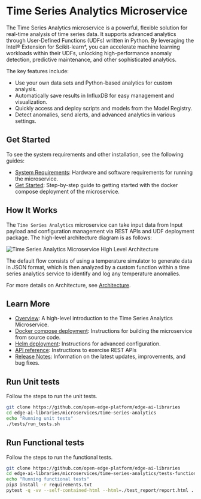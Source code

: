 # Time Series Analytics Microservice

The Time Series Analytics microservice is a powerful, flexible solution for real-time analysis of time series data. It supports advanced analytics through User-Defined Functions (UDFs) written in Python. By leveraging the Intel® Extension for Scikit-learn*, you can accelerate machine learning workloads within their UDFs, unlocking high-performance anomaly detection, predictive maintenance, and other sophisticated analytics.

The key features include:

- Use your own data sets and Python-based analytics for custom analysis.
- Automatically save results in InfluxDB for easy management and visualization.
- Quickly access and deploy scripts and models from the Model Registry.
- Detect anomalies, send alerts, and advanced analytics in various settings.

## Get Started

To see the system requirements and other installation, see the following guides:

- [System Requirements](docs/user-guide/system-requirements.md): Hardware and software requirements for running the microservice.
- [Get Started](docs/user-guide/get-started.md): Step-by-step guide to getting started with the docker compose deployment of the microservice.


## How It Works

The `Time Series Analytics` microservice can take input data from Input payload and configuration management via REST APIs and UDF deployment package. The high-level architecture diagram is as follows:

![Time Series Analytics Microservice High Level Architecture](./docs/user-guide/_images/Time-Series-Analytics-Microservice-Architecture.png)

The default flow consists of using a temperature simulator to generate data in JSON format, which is then analyzed by a custom function within a time series analytics service to identify and log any temperature anomalies.

For more details on Architecture, see [Architecture](docs/user-guide/high-level-arch.md).

## Learn More

  - [Overview](docs/user-guide/Overview.md): A high-level introduction to the Time Series Analytics Microservice.
  - [Docker compose deployment](docs/user-guide/get-started.md): Instructions for building the microservice from source code.
  - [Helm deployment](./docs/user-guide/how-to-deploy-with-helm.md): Instructions for advanced configuration.
  - [API reference](./docs/user-guide/how-to-access-api.md): Instructions to exercise REST APIs
  - [Release Notes](docs/user-guide/release_notes/Overview.md): Information on the latest updates, improvements, and bug fixes.

## Run Unit tests

Follow the steps to run the unit tests.

```bash
git clone https://github.com/open-edge-platform/edge-ai-libraries
cd edge-ai-libraries/microservices/time-series-analytics
echo "Running unit tests"
./tests/run_tests.sh
```

## Run Functional tests

Follow the steps to run the functional tests.
```bash
git clone https://github.com/open-edge-platform/edge-ai-libraries
cd edge-ai-libraries/microservices/time-series-analytics/tests-functional
echo "Running functional tests"
pip3 install -r requirements.txt
pytest -q -vv --self-contained-html --html=./test_report/report.html .
```
